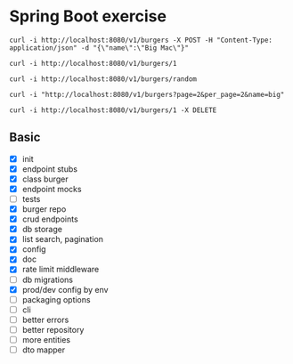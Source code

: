 # Spring Boot exercise

`curl -i http://localhost:8080/v1/burgers -X POST -H "Content-Type: application/json" -d "{\"name\":\"Big Mac\"}"`

`curl -i http://localhost:8080/v1/burgers/1`

`curl -i http://localhost:8080/v1/burgers/random`

`curl -i "http://localhost:8080/v1/burgers?page=2&per_page=2&name=big"`

`curl -i http://localhost:8080/v1/burgers/1 -X DELETE`

## Basic
- [x] init
- [x] endpoint stubs
- [x] class burger
- [x] endpoint mocks
- [ ] tests
- [x] burger repo
- [x] crud endpoints
- [x] db storage
- [x] list search, pagination
- [x] config
- [x] doc
- [x] rate limit middleware
- [ ] db migrations
- [x] prod/dev config by env  
- [ ] packaging options
- [ ] cli
- [ ] better errors
- [ ] better repository
- [ ] more entities
- [ ] dto mapper
